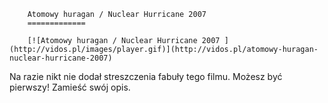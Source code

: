 
        Atomowy huragan / Nuclear Hurricane 2007 
        =============
        
        [![Atomowy huragan / Nuclear Hurricane 2007 ](http://vidos.pl/images/player.gif)](http://vidos.pl/atomowy-huragan-nuclear-hurricane-2007)
        
        
 Na razie nikt nie dodał streszczenia fabuły tego filmu. Możesz być pierwszy! Zamieść swój opis.
    
